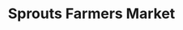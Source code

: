 ---
title: "Sprouts Farmers Market"
url: /oklahoma-city/sprouts-farmers-market-south-pennsylvania-avenue/
shop: supermarket
---